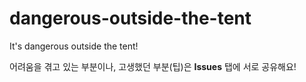 # dangerous-outside-the-tent
It's dangerous outside the tent!

어려움을 겪고 있는 부분이나, 고생했던 부분(팁)은 **Issues** 탭에 서로 공유해요!
